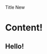 <midwest-accordion>
	<p slot="label">Title <midwest-tag size='tiny'>New</midwest-tag></p>
	<h1>Content!</h1>
	<h2>Hello!</h2>
</midwest-accordion>
